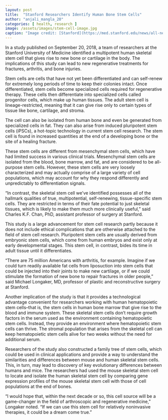 ```yaml
---
layout: post
title:  "Stanford Researchers Identify Human Bone Stem Cells"
author: "anjali_mangla_20" 
categories: [ health, research ]
image: /assets/images/stem-cell-image.jpg 
caption: "Image credit: [Stanford](https://med.stanford.edu/news/all-news/2018/09/study-identifies-stem-cell-that-gives-rise-to-new-bone-cartilage.html)"
---
```

In a study published on September 20, 2018, a team of researchers at the Stanford University of Medicine identified a multipotent human skeletal stem cell that gives rise to new bone or cartilage in the body. The implications of this study can lead to new regenerative treatments for fractures, arthritis, and bone injuries.

Stem cells are cells that have not yet been differentiated and can self-renew for extremely long periods of time to keep their colonies intact. Once differentiated,  stem cells become specialized cells required for regenerative therapy. These cells then differentiate into specialized cells called progenitor cells, which make up human tissues. The adult stem cell is lineage-restricted, meaning that it can give rise only to certain types of tissue like bone, cartilage, and stroma.

The cell can also be isolated from human bone and even be generated from specialized cells in fat. They can also arise from induced pluripotent stem cells (iPSCs), a hot-topic technology in current stem cell research. The stem cell is found in increased quantities at the end of a developing bone or the site of a healing fracture.

These stem cells are different from mesenchymal stem cells, which have had limited success in various clinical trials. Mesenchymal stem cells are isolated from the blood, bone marrow, and fat, and are considered to be all-purpose stem cells. However, these stem cells are very loosely characterized and may actually comprise of a large variety of cell populations, which may account for why they respond differently and unpredictably to differentiation signals.

“In contrast, the skeletal stem cell we’ve identified possesses all of the hallmark qualities of true, multipotential, self-renewing, tissue-specific stem cells. They are restricted in terms of their fate potential to just skeletal tissues, which is likely to make them much more clinically useful,” said Charles K.F. Chan, PhD, assistant professor of surgery at Stanford.

This study is a large advancement for stem cell research partly because it does not include ethical complications that are otherwise attached to the field of stem cell research. Pluripotent stem cells are usually derived from embryonic stem cells, which come from human embryos and exist only at early developmental stages. This stem cell, in contrast, bides its time in adult tissue until it differentiates.

“There are 75 million Americans with arthritis, for example. Imagine if we could turn readily available fat cells from liposuction into stem cells that could be injected into their joints to make new cartilage, or if we could stimulate the formation of new bone to repair fractures in older people,” said Michael Longaker, MD, professor of plastic and reconstructive surgery at Stanford.

Another implication of the study is that it provides a technological advantage convenient for researchers working with human hematopoietic stem cells–that is, the stem cells in human bone marrow that give rise to the blood and immune system. These skeletal stem cells don’t require growth factors in the serum used as the environment containing hematopoietic stem cells. Instead, they provide an environment where hematopoietic stem cells can thrive. The stromal population that arises from the skeletal cell can keep hematopoietic stem cells alive for two weeks without the need for additional serum.

Researchers of the study also constructed a family tree of stem cells, which could be used in clinical applications and provide a way to understand the similarities and differences between mouse and human skeletal stem cells. This, in turn, may lead to discovery of key evolutionary differences between humans and mice. The researchers had used the mouse skeletal stem cell to locate and isolate the human skeletal stem cell by comparing gene expression profiles of the mouse skeletal stem cell with those of cell populations at the end of bones.

“I would hope that, within the next decade or so, this cell source will be a game-changer in the field of arthroscopic and regenerative medicine,” Longaker noted. “If we can use this stem cell for relatively noninvasive therapies, it could be a dream come true.”

